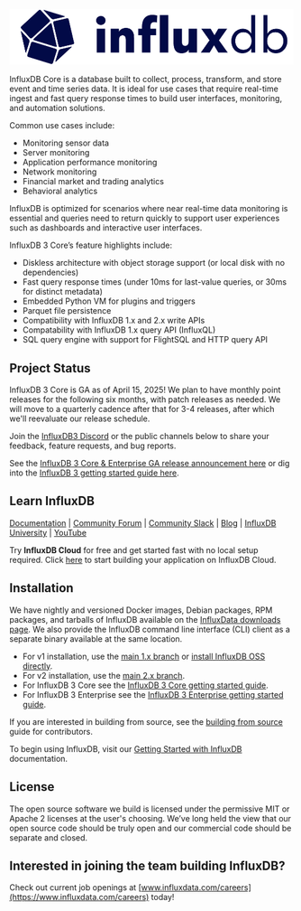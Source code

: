 <div align="center">
 <picture>
    <source media="(prefers-color-scheme: light)" srcset="assets/influxdb-logo.png">
    <source media="(prefers-color-scheme: dark)" srcset="assets/influxdb-logo-dark.png">
    <img src="assets/influxdb-logo.png" alt="InfluxDB Logo" width="600">
  </picture>
 <p>
</div>

InfluxDB Core is a database built to collect, process, transform, and store event and time series data. It is ideal for use cases that require real-time ingest and fast query response times to build user interfaces, monitoring, and automation solutions.

Common use cases include:

- Monitoring sensor data
- Server monitoring
- Application performance monitoring
- Network monitoring
- Financial market and trading analytics
- Behavioral analytics

InfluxDB is optimized for scenarios where near real-time data monitoring is essential and queries 
need to return quickly to support user experiences such as dashboards and interactive user interfaces.

InfluxDB 3 Core’s feature highlights include:

- Diskless architecture with object storage support (or local disk with no dependencies)
- Fast query response times (under 10ms for last-value queries, or 30ms for distinct metadata)
- Embedded Python VM for plugins and triggers
- Parquet file persistence
- Compatibility with InfluxDB 1.x and 2.x write APIs
- Compatability with InfluxDB 1.x query API (InfluxQL)
- SQL query engine with support for FlightSQL and HTTP query API

## Project Status

InfluxDB 3 Core is GA as of April 15, 2025! We plan to have monthly point releases for the following six months, with patch releases as needed. We will move to a quarterly cadence after that for 3-4 releases, after which we'll reevaluate our release schedule.

Join the [InfluxDB3 Discord](https://discord.gg/vZe2w2Ds8B) 
or the public channels below to share your feedback, feature requests, and bug reports.

See the [InfluxDB 3 Core & Enterprise GA release announcement here](https://www.influxdata.com/blog/influxdb-3-oss-ga/) 
or dig into the [InfluxDB 3 getting started guide here](https://docs.influxdata.com/influxdb3/core/get-started/).

## Learn InfluxDB
[Documentation](https://docs.influxdata.com/) | [Community Forum](https://community.influxdata.com/) | [Community Slack](https://www.influxdata.com/slack/) | [Blog](https://www.influxdata.com/blog/) | [InfluxDB University](https://university.influxdata.com/) | [YouTube](https://www.youtube.com/@influxdata8893)

Try **InfluxDB Cloud** for free and get started fast with no local setup required. Click [here](https://cloud2.influxdata.com/signup) to start building your application on InfluxDB Cloud.


## Installation
We have nightly and versioned Docker images, Debian packages, RPM packages, and tarballs of InfluxDB available on the [InfluxData downloads page](https://portal.influxdata.com/downloads/). We also provide the InfluxDB command line interface (CLI) client as a separate binary available at the same location.

- For v1 installation, use the [main 1.x branch](https://github.com/influxdata/influxdb/tree/master-1.x) or [install InfluxDB OSS directly](https://docs.influxdata.com/influxdb/v1/introduction/install/#installing-influxdb-oss).
- For v2 installation, use the [main 2.x branch](https://github.com/influxdata/influxdb/tree/main-2.x).
- For InfluxDB 3 Core see the [InfluxDB 3 Core getting started guide](https://docs.influxdata.com/influxdb3/core/get-started/).
- For InfluxDB 3 Enterprise see the [InfluxDB 3 Enterprise getting started guide](https://docs.influxdata.com/influxdb3/enterprise/get-started/).

If you are interested in building from source, see the [building from source](https://github.com/influxdata/influxdb/blob/main-2.x/CONTRIBUTING.md#building-from-source) guide for contributors.

To begin using InfluxDB, visit our [Getting Started with InfluxDB](https://docs.influxdata.com/influxdb/v1/introduction/get-started/) documentation.


## License
The open source software we build is licensed under the permissive MIT or Apache 2 licenses at the user's choosing. We’ve long held the view that our open source code should be truly open and our commercial code should be separate and closed. 


## Interested in joining the team building InfluxDB?
Check out current job openings at [www.influxdata.com/careers](https://www.influxdata.com/careers) today!
